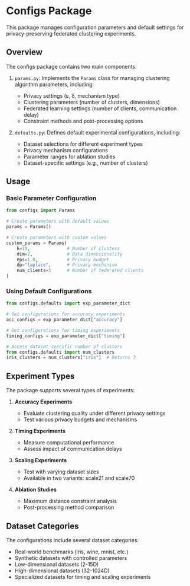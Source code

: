 # Configs Package

This package manages configuration parameters and default settings for privacy-preserving federated clustering experiments.

## Overview

The configs package contains two main components:

1. `params.py`: Implements the `Params` class for managing clustering algorithm parameters, including:
   - Privacy settings (ε, δ, mechanism type)
   - Clustering parameters (number of clusters, dimensions)
   - Federated learning settings (number of clients, communication delay)
   - Constraint methods and post-processing options

2. `defaults.py`: Defines default experimental configurations, including:
   - Dataset selections for different experiment types
   - Privacy mechanism configurations
   - Parameter ranges for ablation studies
   - Dataset-specific settings (e.g., number of clusters)

## Usage

### Basic Parameter Configuration

```python
from configs import Params

# Create parameters with default values
params = Params()

# Create parameters with custom values
custom_params = Params(
    k=10,              # Number of clusters
    dim=2,             # Data dimensionality
    eps=1.0,           # Privacy budget
    dp="laplace",      # Privacy mechanism
    num_clients=5      # Number of federated clients
)
```

### Using Default Configurations

```python
from configs.defaults import exp_parameter_dict

# Get configurations for accuracy experiments
acc_configs = exp_parameter_dict["accuracy"]

# Get configurations for timing experiments
timing_configs = exp_parameter_dict["timing"]

# Access dataset-specific number of clusters
from configs.defaults import num_clusters
iris_clusters = num_clusters["iris"]  # Returns 3
```

## Experiment Types

The package supports several types of experiments:

1. **Accuracy Experiments**
   - Evaluate clustering quality under different privacy settings
   - Test various privacy budgets and mechanisms

2. **Timing Experiments**
   - Measure computational performance
   - Assess impact of communication delays

3. **Scaling Experiments**
   - Test with varying dataset sizes
   - Available in two variants: scale21 and scale70

4. **Ablation Studies**
   - Maximum distance constraint analysis
   - Post-processing method comparison

## Dataset Categories

The configurations include several dataset categories:

- Real-world benchmarks (iris, wine, mnist, etc.)
- Synthetic datasets with controlled parameters
- Low-dimensional datasets (2-15D)
- High-dimensional datasets (32-1024D)
- Specialized datasets for timing and scaling experiments